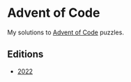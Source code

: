 # Advent of Code

My solutions to [Advent of Code](https://adventofcode.com) puzzles.

## Editions

- [2022](./2022/)